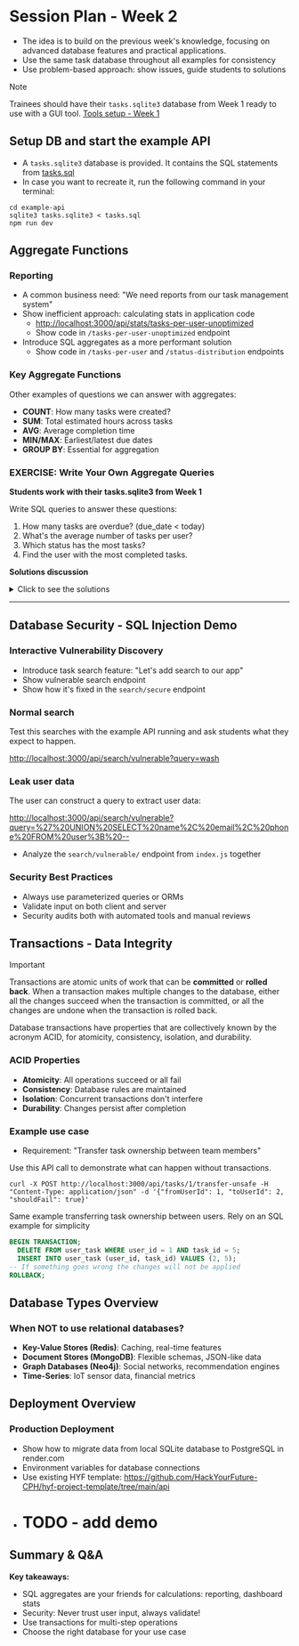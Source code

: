 # Session Plan - Week 2

- The idea is to build on the previous week's knowledge, focusing on advanced database features and practical applications.
- Use the same task database throughout all examples for consistency
- Use problem-based approach: show issues, guide students to solutions

> [!NOTE]
> Trainees should have their `tasks.sqlite3` database from Week 1 ready to use with a GUI tool. [Tools setup - Week 1](../week1/preparation.md#tools-setup)


## Setup DB and start the example API

- A `tasks.sqlite3` database is provided. It contains the SQL statements from [tasks.sql](../week1/session-materials/tasks.sql)
- In case you want to recreate it, run the following command in your terminal:

```shell
cd example-api
sqlite3 tasks.sqlite3 < tasks.sql
npm run dev
```

## Aggregate Functions

### Reporting
- A common business need: "We need reports from our task management system"
- Show inefficient approach: calculating stats in application code
  - <http://localhost:3000/api/stats/tasks-per-user-unoptimized>
  - Show code in `/tasks-per-user-unoptimized` endpoint
- Introduce SQL aggregates as a more performant solution
  - Show code in `/tasks-per-user` and `/status-distribution` endpoints

### Key Aggregate Functions
Other examples of questions we can answer with aggregates:
- **COUNT**: How many tasks were created?
- **SUM**: Total estimated hours across tasks
- **AVG**: Average completion time
- **MIN/MAX**: Earliest/latest due dates
- **GROUP BY**: Essential for aggregation

### EXERCISE: Write Your Own Aggregate Queries

**Students work with their tasks.sqlite3 from Week 1**

Write SQL queries to answer these questions:
1. How many tasks are overdue? (due_date < today)
2. What's the average number of tasks per user?
3. Which status has the most tasks?
4. Find the user with the most completed tasks.

**Solutions discussion**

<details>
<summary>Click to see the solutions</summary>

This can be executed directly in the SQLite command line or any SQLite client.
```sql
-- Count overdue tasks
SELECT COUNT(*) AS overdue_count
FROM task
WHERE due_date < DATE('now');

-- Average tasks per user
SELECT AVG(task_count) AS average_tasks
FROM (
  SELECT user_id, COUNT(*) AS task_count
  FROM user_task
  GROUP BY user_id
);

-- Status with most tasks
SELECT s.name, COUNT(*) AS task_count
FROM task t
JOIN status s ON t.status_id = s.id
GROUP BY s.id, s.name
ORDER BY task_count DESC
LIMIT 1;

-- User with most completed tasks (status_id = 3 for 'Done')
SELECT u.name, COUNT(*) AS completed_tasks
FROM user u
JOIN user_task ut ON u.id = ut.user_id
JOIN task t ON ut.task_id = t.id
WHERE t.status_id = 3
GROUP BY u.id, u.name
ORDER BY completed_tasks DESC
LIMIT 1;
```
</details>

---

## Database Security - SQL Injection Demo

### Interactive Vulnerability Discovery

- Introduce task search feature: "Let's add search to our app"
- Show vulnerable search endpoint
- Show how it's fixed in the `search/secure` endpoint

### Normal search

Test this searches with the example API running and ask students what they expect to happen.

<http://localhost:3000/api/search/vulnerable?query=wash>

### Leak user data

The user can construct a query to extract user data:

<http://localhost:3000/api/search/vulnerable?query=%27%20UNION%20SELECT%20name%2C%20email%2C%20phone%20FROM%20user%3B%20-->

- Analyze the `search/vulnerable/` endpoint from `index.js` together

### Security Best Practices

- Always use parameterized queries or ORMs
- Validate input on both client and server
- Security audits both with automated tools and manual reviews

## Transactions - Data Integrity

> [!IMPORTANT]
> Transactions are atomic units of work that can be **committed** or **rolled back**. When a transaction makes multiple changes to the database, either all the changes succeed when the transaction is committed, or all the changes are undone when the transaction is rolled back.

Database transactions have properties that are collectively known by the acronym ACID, for atomicity, consistency, isolation, and durability.

### ACID Properties
- **Atomicity**: All operations succeed or all fail
- **Consistency**: Database rules are maintained
- **Isolation**: Concurrent transactions don't interfere
- **Durability**: Changes persist after completion

### Example use case
- Requirement: "Transfer task ownership between team members"

Use this API call to demonstrate what can happen without transactions.

```shell
curl -X POST http://localhost:3000/api/tasks/1/transfer-unsafe -H "Content-Type: application/json" -d '{"fromUserId": 1, "toUserId": 2, "shouldFail": true}'
```

Same example transferring task ownership between users. Rely on an SQL example for simplicity

```sql
BEGIN TRANSACTION;
  DELETE FROM user_task WHERE user_id = 1 AND task_id = 5;
  INSERT INTO user_task (user_id, task_id) VALUES (2, 5);
-- If something goes wrong the changes will not be applied
ROLLBACK;
```

## Database Types Overview

### When NOT to use relational databases?
- **Key-Value Stores (Redis)**: Caching, real-time features
- **Document Stores (MongoDB)**: Flexible schemas, JSON-like data
- **Graph Databases (Neo4j)**: Social networks, recommendation engines
- **Time-Series**: IoT sensor data, financial metrics


## Deployment Overview

### Production Deployment
- Show how to migrate data from local SQLite database to PostgreSQL in render.com
- Environment variables for database connections
- Use existing HYF template: <https://github.com/HackYourFuture-CPH/hyf-project-template/tree/main/api>
- # TODO - add demo

## Summary & Q&A

**Key takeaways:**
- SQL aggregates are your friends for calculations: reporting, dashboard stats
- Security: Never trust user input, always validate!
- Use transactions for multi-step operations
- Choose the right database for your use case
